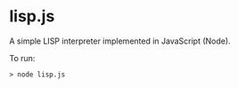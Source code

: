 # lisp.js
A simple LISP interpreter implemented in JavaScript (Node).


To run:
```
> node lisp.js
```
